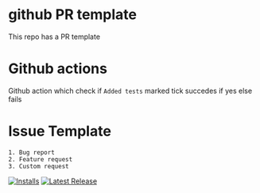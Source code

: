 # github PR template 
This repo has a PR template


# Github actions
Github action which check if `Added tests` marked tick succedes if yes else fails


# Issue Template
    1. Bug report
    2. Feature request
    3. Custom request

[![Installs](https://vsmarketplacebadges.dev/installs/puppet.puppet-vscode.jpg)](https://marketplace.visualstudio.com/items?itemName=puppet.puppet-vscode)
[![Latest Release](https://img.shields.io/github/v/release/malikparvez/gihut_actions)](https://github.com/malikparvez/gihut_actions/releases)

